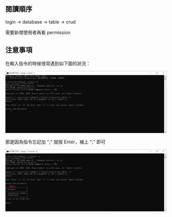 ## 閱讀順序

login -> database -> table -> crud

需要新增使用者再看 permission

## 注意事項

在輸入指令的時候很常遇到如下圖的狀況：

![image](./images/readme.png)

那是因為指令忘記加 ";" 就按 Enter，補上 ";" 即可

![image](./images/readme1.png)